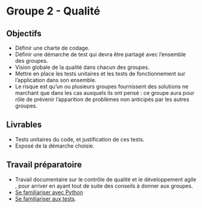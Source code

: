 # Groupe 2 - Qualité

## Objectifs

- Définir une charte de codage.
- Définir une démarche de test qui devra être partagé avec l’ensemble des groupes.
- Vision globale de la qualité dans chacun des groupes.
- Mettre en place les tests unitaires et les tests de fonctionnement sur l’application dans son ensemble.
- Le risque est qu’un ou plusieurs groupes fournissent des solutions ne marchant que dans les cas auxquels ils ont pensé : ce groupe aura pour rôle de prévenir l’apparition de problèmes non anticipés par les autres groupes.


## Livrables

- Tests unitaires du code, et justification de ces tests.
- Exposé de la démarche choisie.


## Travail préparatoire

- Travail documentaire sur le contrôle de qualité et le développement agile , pour arriver en ayant tout de suite des conseils à donner aux groupes.
- [Se familiariser avec Python](https://github.com/TaxiSID/Documentation/wiki/Introduction-au-langage-Python)
- [Se familiariser aux tests](https://github.com/TaxiSID/Documentation/wiki/Structurer-et-documenter-un-projet#tests).
